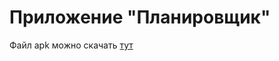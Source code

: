 # Приложение "Планировщик"

Файл apk можно скачать [тут](http://138.68.173.73:5555/files/Scheduler.apk)
